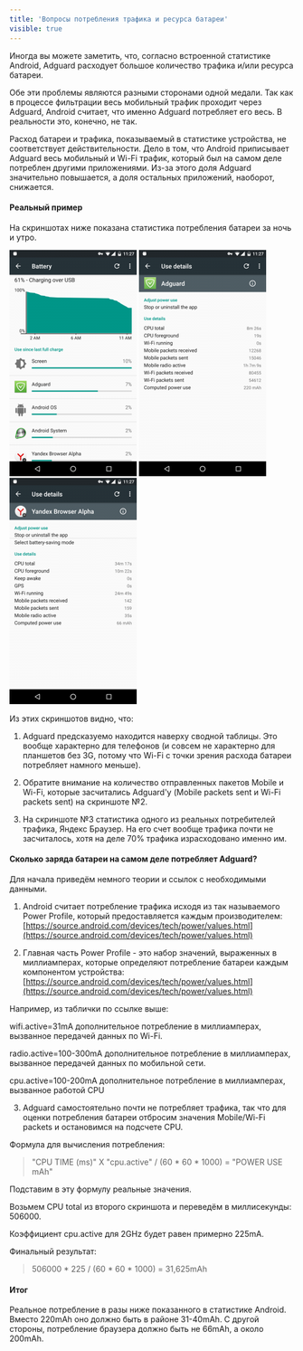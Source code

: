 ```yaml
---
title: 'Вопросы потребления трафика и ресурса батареи'
visible: true
---
```


Иногда вы можете заметить, что, согласно встроенной статистике Android, Adguard расходует большое количество трафика и/или ресурса батареи.

Обе эти проблемы являются разными сторонами одной медали. Так как в процессе фильтрации весь мобильный трафик проходит через Adguard, Android считает, что именно Adguard потребляет его весь. В реальности это, конечно, не так.

Расход батареи и трафика, показываемый в статистике устройства, не соответствует действительности. Дело в том, что Android приписывает Adguard весь мобильный и Wi-Fi трафик, который был на самом деле потреблен другими приложениями. Из-за этого доля Adguard значительно повышается, а доля остальных приложений, наоборот, снижается.

#### Реальный пример

На скриншотах ниже показана статистика потребления батареи за ночь и утро.

![](battery_1.png) ![](battery_2.png) ![](battery_3.png)

Из этих скриншотов видно, что:

1. Adguard предсказуемо находится наверху сводной таблицы. Это вообще характерно для телефонов (и совсем не характерно для планшетов без 3G, потому что Wi-Fi с точки зрения расхода батареи потребляет намного меньше).

2. Обратите внимание на количество отправленных пакетов Mobile и Wi-Fi, которые засчитались Adguard'у (Mobile packets sent и Wi-Fi packets sent) на скриншоте №2.

3. На скриншоте №3 статистика одного из реальных потребителей трафика, Яндекс Браузер. На его счет вообще трафика почти не засчиталось, хотя на деле 70% трафика израсходовано именно им.

#### Сколько заряда батареи на самом деле потребляет Adguard?

Для начала приведём немного теории и ссылок с необходимыми данными.

1. Android считает потребление трафика исходя из так называемого Power Profile, который предоставляется каждым производителем: [https://source.android.com/devices/tech/power/values.html](https://source.android.com/devices/tech/power/values.html)

2. Главная часть Power Profile - это набор значений, выраженных в миллиамперах, которые определяют потребление батареи каждым компонентом устройства: [https://source.android.com/devices/tech/power/values.html](https://source.android.com/devices/tech/power/values.html)

Например, из таблички по ссылке выше:

wifi.active=31mA дополнительное потребление в миллиамперах, вызванное передачей данных по Wi-Fi.

radio.active=100-300mA дополнительное потребление в миллиамперах, вызванное передачей данных по мобильной сети.

cpu.active=100-200mA дополнительное потребление в миллиамперах, вызванное работой CPU

3. Adguard самостоятельно почти не потребляет трафика, так что для оценки потребления батареи отбросим значения Mobile/Wi-Fi packets и остановимся на подсчете CPU.

Формула для вычисления потребления:

>"CPU TIME (ms)" X "cpu.active" / (60 * 60 * 1000) = "POWER USE mAh"

Подставим в эту формулу реальные значения.

Возьмем CPU total из второго скриншота и переведём в миллисекунды: 506000.

Коэффициент cpu.active для 2GHz будет равен примерно 225mA.

Финальный результат:

>506000 * 225 / (60 * 60 * 1000) = 31,625mAh

#### Итог

Реальное потребление в разы ниже показанного в статистике Android. Вместо 220mAh оно должно быть в районе 31-40mAh. С другой стороны, потребление браузера должно быть не 66mAh, а около 200mAh.
